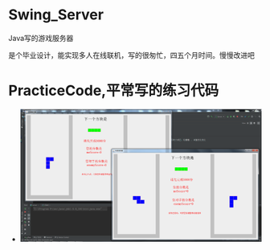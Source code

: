 # Swing_Server
Java写的游戏服务器

是个毕业设计，能实现多人在线联机，写的很匆忙，四五个月时间。慢慢改进吧
# PracticeCode,平常写的练习代码
* ![1](https://github.com/xiaobaobao007/TetrisGame/blob/master/src/img/1.png)
